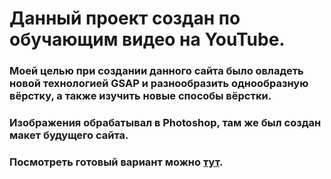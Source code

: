 # Данный проект создан по обучающим видео на YouTube.
### Моей целью при создании данного сайта было овладеть новой технологией GSAP и разнообразить однообразную вёрстку, а также изучить новые способы вёрстки.
### Изображения обрабатывал в Photoshop, там же был создан макет будущего сайта.
### Посмотреть готовый вариант можно [тут](https://artem-xopc.github.io/stellar_scroll/).